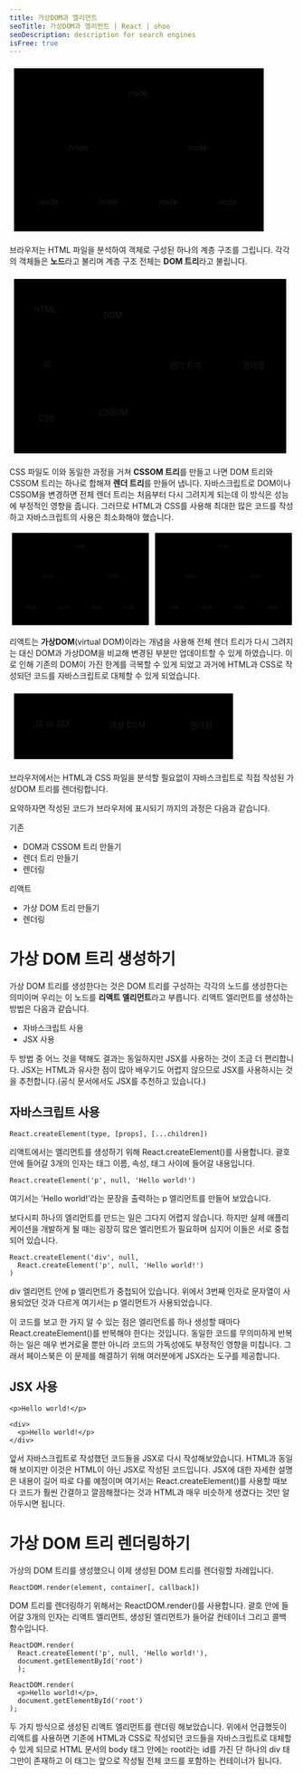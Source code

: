 ```yaml
---
title: 가상DOM과 엘리먼트
seoTitle: 가상DOM과 엘리먼트 | React | ohoo
seoDescription: description for search engines
isFree: true
---
```


<!DOCTYPE html>
<html>

<head>
  <meta charset="utf-8">
  <meta name="viewport" content="width=device-width, initial-scale=1.0">

  <link rel="stylesheet" href="https://stackedit.io/style.css" />
<script src="mermaid.min.js"></script>
<script>mermaid.initialize({startOnLoad:true});</script>
</head>

<body class="stackedit">
  <div class="stackedit__html"><div class="mermaid"><svg xmlns="http://www.w3.org/2000/svg" id="mermaid-svg-Kb3HNV5YBAbLMKW9" width="100%" style="max-width: 457.6875px;" viewBox="0 0 457.6875 304"><g transform="translate(-12, -12)"><g class="output"><g class="clusters"><g class="cluster" id="subGraph0" transform="translate(240.84375,164)" style="opacity: 1;"><rect width="441.6875" height="288" x="-220.84375" y="-144"></rect><g class="label"><g transform="translate(0,0)"><foreignObject width="0" height="0"><div xmlns="http://www.w3.org/1999/xhtml" style="display: inline-block; white-space: nowrap;"></div></foreignObject></g></g><text x="0" y="-130" fill="black" stroke="none" id="mermaid-svg-Kb3HNV5YBAbLMKW9Text" style="text-anchor: middle;">DOM 트리</text></g></g><g class="edgePaths"><g class="edgePath" style="opacity: 1;"><path class="path" d="M213.1328125,80.61716318363717L135.421875,116L135.421875,141" marker-end="url(#arrowhead15997)" style="fill:none"></path><defs><marker id="arrowhead15997" viewBox="0 0 10 10" refX="9" refY="5" markerUnits="strokeWidth" markerWidth="8" markerHeight="6" orient="auto"><path d="M 0 0 L 0 0 L 0 0 z" style="fill: #333"></path></marker></defs></g><g class="edgePath" style="opacity: 1;"><path class="path" d="M268.5546875,80.61716318363717L346.265625,116L346.265625,141" marker-end="url(#arrowhead15998)" style="fill:none"></path><defs><marker id="arrowhead15998" viewBox="0 0 10 10" refX="9" refY="5" markerUnits="strokeWidth" markerWidth="8" markerHeight="6" orient="auto"><path d="M 0 0 L 0 0 L 0 0 z" style="fill: #333"></path></marker></defs></g><g class="edgePath" style="opacity: 1;"><path class="path" d="M110.16455078125,187L82.7109375,212L82.7109375,237" marker-end="url(#arrowhead15999)" style="fill:none"></path><defs><marker id="arrowhead15999" viewBox="0 0 10 10" refX="9" refY="5" markerUnits="strokeWidth" markerWidth="8" markerHeight="6" orient="auto"><path d="M 0 0 L 0 0 L 0 0 z" style="fill: #333"></path></marker></defs></g><g class="edgePath" style="opacity: 1;"><path class="path" d="M160.67919921875,187L188.1328125,212L188.1328125,237" marker-end="url(#arrowhead16000)" style="fill:none"></path><defs><marker id="arrowhead16000" viewBox="0 0 10 10" refX="9" refY="5" markerUnits="strokeWidth" markerWidth="8" markerHeight="6" orient="auto"><path d="M 0 0 L 0 0 L 0 0 z" style="fill: #333"></path></marker></defs></g><g class="edgePath" style="opacity: 1;"><path class="path" d="M321.00830078125,187L293.5546875,212L293.5546875,237" marker-end="url(#arrowhead16001)" style="fill:none"></path><defs><marker id="arrowhead16001" viewBox="0 0 10 10" refX="9" refY="5" markerUnits="strokeWidth" markerWidth="8" markerHeight="6" orient="auto"><path d="M 0 0 L 0 0 L 0 0 z" style="fill: #333"></path></marker></defs></g><g class="edgePath" style="opacity: 1;"><path class="path" d="M371.52294921875,187L398.9765625,212L398.9765625,237" marker-end="url(#arrowhead16002)" style="fill:none"></path><defs><marker id="arrowhead16002" viewBox="0 0 10 10" refX="9" refY="5" markerUnits="strokeWidth" markerWidth="8" markerHeight="6" orient="auto"><path d="M 0 0 L 0 0 L 0 0 z" style="fill: #333"></path></marker></defs></g></g><g class="edgeLabels"><g class="edgeLabel" transform="" style="opacity: 1;"><g transform="translate(0,0)" class="label"><foreignObject width="0" height="0"><div xmlns="http://www.w3.org/1999/xhtml" style="display: inline-block; white-space: nowrap;"><span class="edgeLabel"></span></div></foreignObject></g></g><g class="edgeLabel" transform="" style="opacity: 1;"><g transform="translate(0,0)" class="label"><foreignObject width="0" height="0"><div xmlns="http://www.w3.org/1999/xhtml" style="display: inline-block; white-space: nowrap;"><span class="edgeLabel"></span></div></foreignObject></g></g><g class="edgeLabel" transform="" style="opacity: 1;"><g transform="translate(0,0)" class="label"><foreignObject width="0" height="0"><div xmlns="http://www.w3.org/1999/xhtml" style="display: inline-block; white-space: nowrap;"><span class="edgeLabel"></span></div></foreignObject></g></g><g class="edgeLabel" transform="" style="opacity: 1;"><g transform="translate(0,0)" class="label"><foreignObject width="0" height="0"><div xmlns="http://www.w3.org/1999/xhtml" style="display: inline-block; white-space: nowrap;"><span class="edgeLabel"></span></div></foreignObject></g></g><g class="edgeLabel" transform="" style="opacity: 1;"><g transform="translate(0,0)" class="label"><foreignObject width="0" height="0"><div xmlns="http://www.w3.org/1999/xhtml" style="display: inline-block; white-space: nowrap;"><span class="edgeLabel"></span></div></foreignObject></g></g><g class="edgeLabel" transform="" style="opacity: 1;"><g transform="translate(0,0)" class="label"><foreignObject width="0" height="0"><div xmlns="http://www.w3.org/1999/xhtml" style="display: inline-block; white-space: nowrap;"><span class="edgeLabel"></span></div></foreignObject></g></g></g><g class="nodes"><g class="node" id="A1" transform="translate(240.84375,68)" style="opacity: 1;"><rect rx="5" ry="5" x="-27.7109375" y="-23" width="55.421875" height="46"></rect><g class="label" transform="translate(0,0)"><g transform="translate(-17.7109375,-13)"><foreignObject width="35.421875" height="26"><div xmlns="http://www.w3.org/1999/xhtml" style="display: inline-block; white-space: nowrap;">node</div></foreignObject></g></g></g><g class="node" id="B1" transform="translate(135.421875,164)" style="opacity: 1;"><rect rx="5" ry="5" x="-27.7109375" y="-23" width="55.421875" height="46"></rect><g class="label" transform="translate(0,0)"><g transform="translate(-17.7109375,-13)"><foreignObject width="35.421875" height="26"><div xmlns="http://www.w3.org/1999/xhtml" style="display: inline-block; white-space: nowrap;">node</div></foreignObject></g></g></g><g class="node" id="B2" transform="translate(346.265625,164)" style="opacity: 1;"><rect rx="5" ry="5" x="-27.7109375" y="-23" width="55.421875" height="46"></rect><g class="label" transform="translate(0,0)"><g transform="translate(-17.7109375,-13)"><foreignObject width="35.421875" height="26"><div xmlns="http://www.w3.org/1999/xhtml" style="display: inline-block; white-space: nowrap;">node</div></foreignObject></g></g></g><g class="node" id="C1" transform="translate(82.7109375,260)" style="opacity: 1;"><rect rx="5" ry="5" x="-27.7109375" y="-23" width="55.421875" height="46"></rect><g class="label" transform="translate(0,0)"><g transform="translate(-17.7109375,-13)"><foreignObject width="35.421875" height="26"><div xmlns="http://www.w3.org/1999/xhtml" style="display: inline-block; white-space: nowrap;">node</div></foreignObject></g></g></g><g class="node" id="C2" transform="translate(188.1328125,260)" style="opacity: 1;"><rect rx="5" ry="5" x="-27.7109375" y="-23" width="55.421875" height="46"></rect><g class="label" transform="translate(0,0)"><g transform="translate(-17.7109375,-13)"><foreignObject width="35.421875" height="26"><div xmlns="http://www.w3.org/1999/xhtml" style="display: inline-block; white-space: nowrap;">node</div></foreignObject></g></g></g><g class="node" id="C3" transform="translate(293.5546875,260)" style="opacity: 1;"><rect rx="5" ry="5" x="-27.7109375" y="-23" width="55.421875" height="46"></rect><g class="label" transform="translate(0,0)"><g transform="translate(-17.7109375,-13)"><foreignObject width="35.421875" height="26"><div xmlns="http://www.w3.org/1999/xhtml" style="display: inline-block; white-space: nowrap;">node</div></foreignObject></g></g></g><g class="node" id="C4" transform="translate(398.9765625,260)" style="opacity: 1;"><rect rx="5" ry="5" x="-27.7109375" y="-23" width="55.421875" height="46"></rect><g class="label" transform="translate(0,0)"><g transform="translate(-17.7109375,-13)"><foreignObject width="35.421875" height="26"><div xmlns="http://www.w3.org/1999/xhtml" style="display: inline-block; white-space: nowrap;">node</div></foreignObject></g></g></g></g></g></g></svg></div>
<p>브라우저는 HTML 파일을 분석하여 객체로 구성된 하나의 계층 구조를 그립니다. 각각의 객체들은 <strong>노드</strong>라고 불리며 계층 구조 전체는 <strong>DOM 트리</strong>라고 불립니다.</p>
<div class="mermaid"><svg xmlns="http://www.w3.org/2000/svg" id="mermaid-svg-VVA96L2W5FYmXY5k" width="100%" style="max-width: 497.46875px;" viewBox="0 0 497.46875 324"><g transform="translate(-12, -12)"><g class="output"><g class="clusters"><g class="cluster" id="subGraph0" transform="translate(260.734375,174)" style="opacity: 1;"><rect width="481.46875" height="308" x="-240.734375" y="-154"></rect><g class="label"><g transform="translate(0,0)"><foreignObject width="0" height="0"><div xmlns="http://www.w3.org/1999/xhtml" style="display: inline-block; white-space: nowrap;"></div></foreignObject></g></g><text x="0" y="-140" fill="black" stroke="none" id="mermaid-svg-VVA96L2W5FYmXY5kText" style="text-anchor: middle;">브라우저 내부</text></g></g><g class="edgePaths"><g class="edgePath" style="opacity: 1;"><path class="path" d="M109.75,78L134.75,78L167.6875,83.23987074322645" marker-end="url(#arrowhead16047)" style="fill:none"></path><defs><marker id="arrowhead16047" viewBox="0 0 10 10" refX="9" refY="5" markerUnits="strokeWidth" markerWidth="8" markerHeight="6" orient="auto"><path d="M 0 0 L 10 5 L 0 10 z" class="arrowheadPath" style="stroke-width: 1; stroke-dasharray: 1, 0;"></path></marker></defs></g><g class="edgePath" style="opacity: 1;"><path class="path" d="M95.1015625,162.25953159041393L134.75,136L167.6875,110.84862043251306" marker-end="url(#arrowhead16048)" style="fill:none"></path><defs><marker id="arrowhead16048" viewBox="0 0 10 10" refX="9" refY="5" markerUnits="strokeWidth" markerWidth="8" markerHeight="6" orient="auto"><path d="M 0 0 L 10 5 L 0 10 z" class="arrowheadPath" style="stroke-width: 1; stroke-dasharray: 1, 0;"></path></marker></defs></g><g class="edgePath" style="opacity: 1;"><path class="path" d="M95.1015625,185.74046840958607L134.75,212L167.4892578125,237" marker-end="url(#arrowhead16049)" style="fill:none"></path><defs><marker id="arrowhead16049" viewBox="0 0 10 10" refX="9" refY="5" markerUnits="strokeWidth" markerWidth="8" markerHeight="6" orient="auto"><path d="M 0 0 L 10 5 L 0 10 z" class="arrowheadPath" style="stroke-width: 1; stroke-dasharray: 1, 0;"></path></marker></defs></g><g class="edgePath" style="opacity: 1;"><path class="path" d="M101.40625,270L134.75,270L159.75,266.02286850609" marker-end="url(#arrowhead16050)" style="fill:none"></path><defs><marker id="arrowhead16050" viewBox="0 0 10 10" refX="9" refY="5" markerUnits="strokeWidth" markerWidth="8" markerHeight="6" orient="auto"><path d="M 0 0 L 10 5 L 0 10 z" class="arrowheadPath" style="stroke-width: 1; stroke-dasharray: 1, 0;"></path></marker></defs></g><g class="edgePath" style="opacity: 1;"><path class="path" d="M227.53125,88L260.46875,88L307.8904433139535,151" marker-end="url(#arrowhead16051)" style="fill:none"></path><defs><marker id="arrowhead16051" viewBox="0 0 10 10" refX="9" refY="5" markerUnits="strokeWidth" markerWidth="8" markerHeight="6" orient="auto"><path d="M 0 0 L 10 5 L 0 10 z" class="arrowheadPath" style="stroke-width: 1; stroke-dasharray: 1, 0;"></path></marker></defs></g><g class="edgePath" style="opacity: 1;"><path class="path" d="M235.46875,260L260.46875,260L307.8904433139535,197" marker-end="url(#arrowhead16052)" style="fill:none"></path><defs><marker id="arrowhead16052" viewBox="0 0 10 10" refX="9" refY="5" markerUnits="strokeWidth" markerWidth="8" markerHeight="6" orient="auto"><path d="M 0 0 L 10 5 L 0 10 z" class="arrowheadPath" style="stroke-width: 1; stroke-dasharray: 1, 0;"></path></marker></defs></g><g class="edgePath" style="opacity: 1;"><path class="path" d="M364.9375,174L389.9375,174L414.9375,174" marker-end="url(#arrowhead16053)" style="fill:none"></path><defs><marker id="arrowhead16053" viewBox="0 0 10 10" refX="9" refY="5" markerUnits="strokeWidth" markerWidth="8" markerHeight="6" orient="auto"><path d="M 0 0 L 10 5 L 0 10 z" class="arrowheadPath" style="stroke-width: 1; stroke-dasharray: 1, 0;"></path></marker></defs></g></g><g class="edgeLabels"><g class="edgeLabel" transform="" style="opacity: 1;"><g transform="translate(0,0)" class="label"><foreignObject width="0" height="0"><div xmlns="http://www.w3.org/1999/xhtml" style="display: inline-block; white-space: nowrap;"><span class="edgeLabel"></span></div></foreignObject></g></g><g class="edgeLabel" transform="" style="opacity: 1;"><g transform="translate(0,0)" class="label"><foreignObject width="0" height="0"><div xmlns="http://www.w3.org/1999/xhtml" style="display: inline-block; white-space: nowrap;"><span class="edgeLabel"></span></div></foreignObject></g></g><g class="edgeLabel" transform="" style="opacity: 1;"><g transform="translate(0,0)" class="label"><foreignObject width="0" height="0"><div xmlns="http://www.w3.org/1999/xhtml" style="display: inline-block; white-space: nowrap;"><span class="edgeLabel"></span></div></foreignObject></g></g><g class="edgeLabel" transform="" style="opacity: 1;"><g transform="translate(0,0)" class="label"><foreignObject width="0" height="0"><div xmlns="http://www.w3.org/1999/xhtml" style="display: inline-block; white-space: nowrap;"><span class="edgeLabel"></span></div></foreignObject></g></g><g class="edgeLabel" transform="" style="opacity: 1;"><g transform="translate(0,0)" class="label"><foreignObject width="0" height="0"><div xmlns="http://www.w3.org/1999/xhtml" style="display: inline-block; white-space: nowrap;"><span class="edgeLabel"></span></div></foreignObject></g></g><g class="edgeLabel" transform="" style="opacity: 1;"><g transform="translate(0,0)" class="label"><foreignObject width="0" height="0"><div xmlns="http://www.w3.org/1999/xhtml" style="display: inline-block; white-space: nowrap;"><span class="edgeLabel"></span></div></foreignObject></g></g><g class="edgeLabel" transform="" style="opacity: 1;"><g transform="translate(0,0)" class="label"><foreignObject width="0" height="0"><div xmlns="http://www.w3.org/1999/xhtml" style="display: inline-block; white-space: nowrap;"><span class="edgeLabel"></span></div></foreignObject></g></g></g><g class="nodes"><g class="node" id="A" transform="translate(77.375,78)" style="opacity: 1;"><rect rx="0" ry="0" x="-32.375" y="-23" width="64.75" height="46"></rect><g class="label" transform="translate(0,0)"><g transform="translate(-22.375,-13)"><foreignObject width="44.75" height="26"><div xmlns="http://www.w3.org/1999/xhtml" style="display: inline-block; white-space: nowrap;">HTML</div></foreignObject></g></g></g><g class="node" id="B" transform="translate(197.609375,88)" style="opacity: 1;"><rect rx="0" ry="0" x="-29.921875" y="-23" width="59.84375" height="46"></rect><g class="label" transform="translate(0,0)"><g transform="translate(-19.921875,-13)"><foreignObject width="39.84375" height="26"><div xmlns="http://www.w3.org/1999/xhtml" style="display: inline-block; white-space: nowrap;">DOM</div></foreignObject></g></g></g><g class="node" id="G" transform="translate(77.375,174)" style="opacity: 1;"><rect rx="0" ry="0" x="-17.7265625" y="-23" width="35.453125" height="46"></rect><g class="label" transform="translate(0,0)"><g transform="translate(-7.7265625,-13)"><foreignObject width="15.453125" height="26"><div xmlns="http://www.w3.org/1999/xhtml" style="display: inline-block; white-space: nowrap;">JS</div></foreignObject></g></g></g><g class="node" id="D" transform="translate(197.609375,260)" style="opacity: 1;"><rect rx="0" ry="0" x="-37.859375" y="-23" width="75.71875" height="46"></rect><g class="label" transform="translate(0,0)"><g transform="translate(-27.859375,-13)"><foreignObject width="55.71875" height="26"><div xmlns="http://www.w3.org/1999/xhtml" style="display: inline-block; white-space: nowrap;">CSSOM</div></foreignObject></g></g></g><g class="node" id="C" transform="translate(77.375,270)" style="opacity: 1;"><rect rx="0" ry="0" x="-24.03125" y="-23" width="48.0625" height="46"></rect><g class="label" transform="translate(0,0)"><g transform="translate(-14.03125,-13)"><foreignObject width="28.0625" height="26"><div xmlns="http://www.w3.org/1999/xhtml" style="display: inline-block; white-space: nowrap;">CSS</div></foreignObject></g></g></g><g class="node" id="E" transform="translate(325.203125,174)" style="opacity: 1;"><rect rx="0" ry="0" x="-39.734375" y="-23" width="79.46875" height="46"></rect><g class="label" transform="translate(0,0)"><g transform="translate(-29.734375,-13)"><foreignObject width="59.46875" height="26"><div xmlns="http://www.w3.org/1999/xhtml" style="display: inline-block; white-space: nowrap;">렌더 트리</div></foreignObject></g></g></g><g class="node" id="F" transform="translate(445.703125,174)" style="opacity: 1;"><rect rx="0" ry="0" x="-30.765625" y="-23" width="61.53125" height="46"></rect><g class="label" transform="translate(0,0)"><g transform="translate(-20.765625,-13)"><foreignObject width="41.53125" height="26"><div xmlns="http://www.w3.org/1999/xhtml" style="display: inline-block; white-space: nowrap;">렌더링</div></foreignObject></g></g></g></g></g></g></svg></div>
<p>CSS 파일도 이와 동일한 과정을 거쳐 <strong>CSSOM 트리</strong>를 만들고 나면 DOM 트리와 CSSOM 트리는 하나로 합해져 <strong>렌더 트리</strong>를 만들어 냅니다. 자바스크립트로 DOM이나 CSSOM을 변경하면 전체 렌더 트리는 처음부터 다시 그려지게 되는데 이 방식은 성능에 부정적인 영향을 줍니다. 그러므로 HTML과 CSS를 사용해 최대한 많은 코드를 작성하고 자바스크립트의 사용은 최소화해야 했습니다.</p>
<div class="mermaid"><svg xmlns="http://www.w3.org/2000/svg" id="mermaid-svg-Eo7ZIBZOQRogGeZ8" width="100%" style="max-width: 919.375px;" viewBox="0 0 919.375 313.421875"><g transform="translate(-12, -12)"><g class="output"><g class="clusters"><g class="cluster" id="subGraph1" transform="translate(240.84375,168.7109375)" style="opacity: 1;"><rect width="441.6875" height="297.421875" x="-220.84375" y="-148.7109375"></rect><g class="label"><g transform="translate(0,0)"><foreignObject width="0" height="0"><div xmlns="http://www.w3.org/1999/xhtml" style="display: inline-block; white-space: nowrap;"></div></foreignObject></g></g><text x="0" y="-134.7109375" fill="black" stroke="none" id="mermaid-svg-Eo7ZIBZOQRogGeZ8Text" style="text-anchor: middle;">DOM 트리</text></g><g class="cluster" id="subGraph0" transform="translate(702.53125,168.7109375)" style="opacity: 1;"><rect width="441.6875" height="297.421875" x="-220.84375" y="-148.7109375"></rect><g class="label"><g transform="translate(0,0)"><foreignObject width="0" height="0"><div xmlns="http://www.w3.org/1999/xhtml" style="display: inline-block; white-space: nowrap;"></div></foreignObject></g></g><text x="0" y="-134.7109375" fill="black" stroke="none" id="mermaid-svg-Eo7ZIBZOQRogGeZ8Text" style="text-anchor: middle;">가상DOM 트리</text></g></g><g class="edgePaths"><g class="edgePath" style="opacity: 1;"><path class="path" d="M674.8203125,80.61716318363717L597.109375,116L597.109375,141" marker-end="url(#arrowhead16111)" style="fill:none"></path><defs><marker id="arrowhead16111" viewBox="0 0 10 10" refX="9" refY="5" markerUnits="strokeWidth" markerWidth="8" markerHeight="6" orient="auto"><path d="M 0 0 L 0 0 L 0 0 z" style="fill: #333"></path></marker></defs></g><g class="edgePath" style="opacity: 1;"><path class="path" d="M730.2421875,80.61716318363717L807.953125,116L807.953125,141" marker-end="url(#arrowhead16112)" style="fill:none"></path><defs><marker id="arrowhead16112" viewBox="0 0 10 10" refX="9" refY="5" markerUnits="strokeWidth" markerWidth="8" markerHeight="6" orient="auto"><path d="M 0 0 L 0 0 L 0 0 z" style="fill: #333"></path></marker></defs></g><g class="edgePath" style="opacity: 1;"><path class="path" d="M571.85205078125,187L544.3984375,212L544.3984375,241.7109375" marker-end="url(#arrowhead16113)" style="fill:none"></path><defs><marker id="arrowhead16113" viewBox="0 0 10 10" refX="9" refY="5" markerUnits="strokeWidth" markerWidth="8" markerHeight="6" orient="auto"><path d="M 0 0 L 0 0 L 0 0 z" style="fill: #333"></path></marker></defs></g><g class="edgePath" style="opacity: 1;"><path class="path" d="M622.36669921875,187L649.8203125,212L649.8203125,241.7109375" marker-end="url(#arrowhead16114)" style="fill:none"></path><defs><marker id="arrowhead16114" viewBox="0 0 10 10" refX="9" refY="5" markerUnits="strokeWidth" markerWidth="8" markerHeight="6" orient="auto"><path d="M 0 0 L 0 0 L 0 0 z" style="fill: #333"></path></marker></defs></g><g class="edgePath" style="opacity: 1;"><path class="path" d="M782.69580078125,187L755.2421875,212L755.2421875,241.7109375" marker-end="url(#arrowhead16115)" style="fill:none"></path><defs><marker id="arrowhead16115" viewBox="0 0 10 10" refX="9" refY="5" markerUnits="strokeWidth" markerWidth="8" markerHeight="6" orient="auto"><path d="M 0 0 L 0 0 L 0 0 z" style="fill: #333"></path></marker></defs></g><g class="edgePath" style="opacity: 1;"><path class="path" d="M833.21044921875,187L860.6640625,212L860.6640625,237" marker-end="url(#arrowhead16116)" style="fill:none"></path><defs><marker id="arrowhead16116" viewBox="0 0 10 10" refX="9" refY="5" markerUnits="strokeWidth" markerWidth="8" markerHeight="6" orient="auto"><path d="M 0 0 L 0 0 L 0 0 z" style="fill: #333"></path></marker></defs></g><g class="edgePath" style="opacity: 1;"><path class="path" d="M213.1328125,80.61716318363717L135.421875,116L135.421875,141" marker-end="url(#arrowhead16117)" style="fill:none"></path><defs><marker id="arrowhead16117" viewBox="0 0 10 10" refX="9" refY="5" markerUnits="strokeWidth" markerWidth="8" markerHeight="6" orient="auto"><path d="M 0 0 L 0 0 L 0 0 z" style="fill: #333"></path></marker></defs></g><g class="edgePath" style="opacity: 1;"><path class="path" d="M268.5546875,80.61716318363717L346.265625,116L346.265625,141" marker-end="url(#arrowhead16118)" style="fill:none"></path><defs><marker id="arrowhead16118" viewBox="0 0 10 10" refX="9" refY="5" markerUnits="strokeWidth" markerWidth="8" markerHeight="6" orient="auto"><path d="M 0 0 L 0 0 L 0 0 z" style="fill: #333"></path></marker></defs></g><g class="edgePath" style="opacity: 1;"><path class="path" d="M110.16455078125,187L82.7109375,212L82.7109375,241.7109375" marker-end="url(#arrowhead16119)" style="fill:none"></path><defs><marker id="arrowhead16119" viewBox="0 0 10 10" refX="9" refY="5" markerUnits="strokeWidth" markerWidth="8" markerHeight="6" orient="auto"><path d="M 0 0 L 0 0 L 0 0 z" style="fill: #333"></path></marker></defs></g><g class="edgePath" style="opacity: 1;"><path class="path" d="M160.67919921875,187L188.1328125,212L188.1328125,241.7109375" marker-end="url(#arrowhead16120)" style="fill:none"></path><defs><marker id="arrowhead16120" viewBox="0 0 10 10" refX="9" refY="5" markerUnits="strokeWidth" markerWidth="8" markerHeight="6" orient="auto"><path d="M 0 0 L 0 0 L 0 0 z" style="fill: #333"></path></marker></defs></g><g class="edgePath" style="opacity: 1;"><path class="path" d="M321.00830078125,187L293.5546875,212L293.5546875,241.7109375" marker-end="url(#arrowhead16121)" style="fill:none"></path><defs><marker id="arrowhead16121" viewBox="0 0 10 10" refX="9" refY="5" markerUnits="strokeWidth" markerWidth="8" markerHeight="6" orient="auto"><path d="M 0 0 L 0 0 L 0 0 z" style="fill: #333"></path></marker></defs></g><g class="edgePath" style="opacity: 1;"><path class="path" d="M371.52294921875,187L398.9765625,212L398.9765625,241.7109375" marker-end="url(#arrowhead16122)" style="fill:none"></path><defs><marker id="arrowhead16122" viewBox="0 0 10 10" refX="9" refY="5" markerUnits="strokeWidth" markerWidth="8" markerHeight="6" orient="auto"><path d="M 0 0 L 0 0 L 0 0 z" style="fill: #333"></path></marker></defs></g></g><g class="edgeLabels"><g class="edgeLabel" transform="" style="opacity: 1;"><g transform="translate(0,0)" class="label"><foreignObject width="0" height="0"><div xmlns="http://www.w3.org/1999/xhtml" style="display: inline-block; white-space: nowrap;"><span class="edgeLabel"></span></div></foreignObject></g></g><g class="edgeLabel" transform="" style="opacity: 1;"><g transform="translate(0,0)" class="label"><foreignObject width="0" height="0"><div xmlns="http://www.w3.org/1999/xhtml" style="display: inline-block; white-space: nowrap;"><span class="edgeLabel"></span></div></foreignObject></g></g><g class="edgeLabel" transform="" style="opacity: 1;"><g transform="translate(0,0)" class="label"><foreignObject width="0" height="0"><div xmlns="http://www.w3.org/1999/xhtml" style="display: inline-block; white-space: nowrap;"><span class="edgeLabel"></span></div></foreignObject></g></g><g class="edgeLabel" transform="" style="opacity: 1;"><g transform="translate(0,0)" class="label"><foreignObject width="0" height="0"><div xmlns="http://www.w3.org/1999/xhtml" style="display: inline-block; white-space: nowrap;"><span class="edgeLabel"></span></div></foreignObject></g></g><g class="edgeLabel" transform="" style="opacity: 1;"><g transform="translate(0,0)" class="label"><foreignObject width="0" height="0"><div xmlns="http://www.w3.org/1999/xhtml" style="display: inline-block; white-space: nowrap;"><span class="edgeLabel"></span></div></foreignObject></g></g><g class="edgeLabel" transform="" style="opacity: 1;"><g transform="translate(0,0)" class="label"><foreignObject width="0" height="0"><div xmlns="http://www.w3.org/1999/xhtml" style="display: inline-block; white-space: nowrap;"><span class="edgeLabel"></span></div></foreignObject></g></g><g class="edgeLabel" transform="" style="opacity: 1;"><g transform="translate(0,0)" class="label"><foreignObject width="0" height="0"><div xmlns="http://www.w3.org/1999/xhtml" style="display: inline-block; white-space: nowrap;"><span class="edgeLabel"></span></div></foreignObject></g></g><g class="edgeLabel" transform="" style="opacity: 1;"><g transform="translate(0,0)" class="label"><foreignObject width="0" height="0"><div xmlns="http://www.w3.org/1999/xhtml" style="display: inline-block; white-space: nowrap;"><span class="edgeLabel"></span></div></foreignObject></g></g><g class="edgeLabel" transform="" style="opacity: 1;"><g transform="translate(0,0)" class="label"><foreignObject width="0" height="0"><div xmlns="http://www.w3.org/1999/xhtml" style="display: inline-block; white-space: nowrap;"><span class="edgeLabel"></span></div></foreignObject></g></g><g class="edgeLabel" transform="" style="opacity: 1;"><g transform="translate(0,0)" class="label"><foreignObject width="0" height="0"><div xmlns="http://www.w3.org/1999/xhtml" style="display: inline-block; white-space: nowrap;"><span class="edgeLabel"></span></div></foreignObject></g></g><g class="edgeLabel" transform="" style="opacity: 1;"><g transform="translate(0,0)" class="label"><foreignObject width="0" height="0"><div xmlns="http://www.w3.org/1999/xhtml" style="display: inline-block; white-space: nowrap;"><span class="edgeLabel"></span></div></foreignObject></g></g><g class="edgeLabel" transform="" style="opacity: 1;"><g transform="translate(0,0)" class="label"><foreignObject width="0" height="0"><div xmlns="http://www.w3.org/1999/xhtml" style="display: inline-block; white-space: nowrap;"><span class="edgeLabel"></span></div></foreignObject></g></g></g><g class="nodes"><g class="node" id="A1" transform="translate(240.84375,68)" style="opacity: 1;"><rect rx="5" ry="5" x="-27.7109375" y="-23" width="55.421875" height="46"></rect><g class="label" transform="translate(0,0)"><g transform="translate(-17.7109375,-13)"><foreignObject width="35.421875" height="26"><div xmlns="http://www.w3.org/1999/xhtml" style="display: inline-block; white-space: nowrap;">node</div></foreignObject></g></g></g><g class="node" id="B1" transform="translate(135.421875,164)" style="opacity: 1;"><rect rx="5" ry="5" x="-27.7109375" y="-23" width="55.421875" height="46"></rect><g class="label" transform="translate(0,0)"><g transform="translate(-17.7109375,-13)"><foreignObject width="35.421875" height="26"><div xmlns="http://www.w3.org/1999/xhtml" style="display: inline-block; white-space: nowrap;">node</div></foreignObject></g></g></g><g class="node" id="B2" transform="translate(346.265625,164)" style="opacity: 1;"><rect rx="5" ry="5" x="-27.7109375" y="-23" width="55.421875" height="46"></rect><g class="label" transform="translate(0,0)"><g transform="translate(-17.7109375,-13)"><foreignObject width="35.421875" height="26"><div xmlns="http://www.w3.org/1999/xhtml" style="display: inline-block; white-space: nowrap;">node</div></foreignObject></g></g></g><g class="node" id="C1" transform="translate(82.7109375,264.7109375)" style="opacity: 1;"><rect rx="5" ry="5" x="-27.7109375" y="-23" width="55.421875" height="46"></rect><g class="label" transform="translate(0,0)"><g transform="translate(-17.7109375,-13)"><foreignObject width="35.421875" height="26"><div xmlns="http://www.w3.org/1999/xhtml" style="display: inline-block; white-space: nowrap;">node</div></foreignObject></g></g></g><g class="node" id="C2" transform="translate(188.1328125,264.7109375)" style="opacity: 1;"><rect rx="5" ry="5" x="-27.7109375" y="-23" width="55.421875" height="46"></rect><g class="label" transform="translate(0,0)"><g transform="translate(-17.7109375,-13)"><foreignObject width="35.421875" height="26"><div xmlns="http://www.w3.org/1999/xhtml" style="display: inline-block; white-space: nowrap;">node</div></foreignObject></g></g></g><g class="node" id="C3" transform="translate(293.5546875,264.7109375)" style="opacity: 1;"><rect rx="5" ry="5" x="-27.7109375" y="-23" width="55.421875" height="46"></rect><g class="label" transform="translate(0,0)"><g transform="translate(-17.7109375,-13)"><foreignObject width="35.421875" height="26"><div xmlns="http://www.w3.org/1999/xhtml" style="display: inline-block; white-space: nowrap;">node</div></foreignObject></g></g></g><g class="node" id="C4" transform="translate(398.9765625,264.7109375)" style="opacity: 1;"><rect rx="5" ry="5" x="-27.7109375" y="-23" width="55.421875" height="46"></rect><g class="label" transform="translate(0,0)"><g transform="translate(-17.7109375,-13)"><foreignObject width="35.421875" height="26"><div xmlns="http://www.w3.org/1999/xhtml" style="display: inline-block; white-space: nowrap;">node</div></foreignObject></g></g></g><g class="node" id="A5" transform="translate(702.53125,68)" style="opacity: 1;"><rect rx="5" ry="5" x="-27.7109375" y="-23" width="55.421875" height="46"></rect><g class="label" transform="translate(0,0)"><g transform="translate(-17.7109375,-13)"><foreignObject width="35.421875" height="26"><div xmlns="http://www.w3.org/1999/xhtml" style="display: inline-block; white-space: nowrap;">node</div></foreignObject></g></g></g><g class="node" id="B5" transform="translate(597.109375,164)" style="opacity: 1;"><rect rx="5" ry="5" x="-27.7109375" y="-23" width="55.421875" height="46"></rect><g class="label" transform="translate(0,0)"><g transform="translate(-17.7109375,-13)"><foreignObject width="35.421875" height="26"><div xmlns="http://www.w3.org/1999/xhtml" style="display: inline-block; white-space: nowrap;">node</div></foreignObject></g></g></g><g class="node" id="B6" transform="translate(807.953125,164)" style="opacity: 1;"><rect rx="5" ry="5" x="-27.7109375" y="-23" width="55.421875" height="46"></rect><g class="label" transform="translate(0,0)"><g transform="translate(-17.7109375,-13)"><foreignObject width="35.421875" height="26"><div xmlns="http://www.w3.org/1999/xhtml" style="display: inline-block; white-space: nowrap;">node</div></foreignObject></g></g></g><g class="node" id="C5" transform="translate(544.3984375,264.7109375)" style="opacity: 1;"><rect rx="5" ry="5" x="-27.7109375" y="-23" width="55.421875" height="46"></rect><g class="label" transform="translate(0,0)"><g transform="translate(-17.7109375,-13)"><foreignObject width="35.421875" height="26"><div xmlns="http://www.w3.org/1999/xhtml" style="display: inline-block; white-space: nowrap;">node</div></foreignObject></g></g></g><g class="node" id="C6" transform="translate(649.8203125,264.7109375)" style="opacity: 1;"><rect rx="5" ry="5" x="-27.7109375" y="-23" width="55.421875" height="46"></rect><g class="label" transform="translate(0,0)"><g transform="translate(-17.7109375,-13)"><foreignObject width="35.421875" height="26"><div xmlns="http://www.w3.org/1999/xhtml" style="display: inline-block; white-space: nowrap;">node</div></foreignObject></g></g></g><g class="node" id="C7" transform="translate(755.2421875,264.7109375)" style="opacity: 1;"><rect rx="5" ry="5" x="-27.7109375" y="-23" width="55.421875" height="46"></rect><g class="label" transform="translate(0,0)"><g transform="translate(-17.7109375,-13)"><foreignObject width="35.421875" height="26"><div xmlns="http://www.w3.org/1999/xhtml" style="display: inline-block; white-space: nowrap;">node</div></foreignObject></g></g></g><g class="node" id="C8" transform="translate(860.6640625,264.7109375)" style="opacity: 1;"><circle x="-27.7109375" y="-23" r="27.7109375"></circle><g class="label" transform="translate(0,0)"><g transform="translate(-17.7109375,-13)"><foreignObject width="35.421875" height="26"><div xmlns="http://www.w3.org/1999/xhtml" style="display: inline-block; white-space: nowrap;">node</div></foreignObject></g></g></g></g></g></g></svg></div>
<p>리액트는 <strong>가상DOM</strong>(virtual DOM)이라는 개념을 사용해 전체 렌더 트리가 다시 그려지는 대신 DOM과 가상DOM을 비교해 변경된 부분만 업데이트할 수 있게 하였습니다. 이로 인해 기존의 DOM이 가진 한계를 극복할 수 있게 되었고 과거에 HTML과 CSS로 작성되던 코드를 자바스크립트로 대체할 수 있게 되었습니다.</p>
<div class="mermaid"><svg xmlns="http://www.w3.org/2000/svg" id="mermaid-svg-vbjSmpez3yefhXZG" width="100%" style="max-width: 403.453125px;" viewBox="0 0 403.453125 132"><g transform="translate(-12, -12)"><g class="output"><g class="clusters"><g class="cluster" id="subGraph0" transform="translate(213.7265625,78)" style="opacity: 1;"><rect width="387.453125" height="116" x="-193.7265625" y="-58"></rect><g class="label"><g transform="translate(0,0)"><foreignObject width="0" height="0"><div xmlns="http://www.w3.org/1999/xhtml" style="display: inline-block; white-space: nowrap;"></div></foreignObject></g></g><text x="0" y="-44" fill="black" stroke="none" id="mermaid-svg-vbjSmpez3yefhXZGText" style="text-anchor: middle;">브라우저 내부</text></g></g><g class="edgePaths"><g class="edgePath" style="opacity: 1;"><path class="path" d="M129.3125,78L154.3125,78L179.3125,78" marker-end="url(#arrowhead16154)" style="fill:none"></path><defs><marker id="arrowhead16154" viewBox="0 0 10 10" refX="9" refY="5" markerUnits="strokeWidth" markerWidth="8" markerHeight="6" orient="auto"><path d="M 0 0 L 10 5 L 0 10 z" class="arrowheadPath" style="stroke-width: 1; stroke-dasharray: 1, 0;"></path></marker></defs></g><g class="edgePath" style="opacity: 1;"><path class="path" d="M270.921875,78L295.921875,78L320.921875,78" marker-end="url(#arrowhead16155)" style="fill:none"></path><defs><marker id="arrowhead16155" viewBox="0 0 10 10" refX="9" refY="5" markerUnits="strokeWidth" markerWidth="8" markerHeight="6" orient="auto"><path d="M 0 0 L 10 5 L 0 10 z" class="arrowheadPath" style="stroke-width: 1; stroke-dasharray: 1, 0;"></path></marker></defs></g></g><g class="edgeLabels"><g class="edgeLabel" transform="" style="opacity: 1;"><g transform="translate(0,0)" class="label"><foreignObject width="0" height="0"><div xmlns="http://www.w3.org/1999/xhtml" style="display: inline-block; white-space: nowrap;"><span class="edgeLabel"></span></div></foreignObject></g></g><g class="edgeLabel" transform="" style="opacity: 1;"><g transform="translate(0,0)" class="label"><foreignObject width="0" height="0"><div xmlns="http://www.w3.org/1999/xhtml" style="display: inline-block; white-space: nowrap;"><span class="edgeLabel"></span></div></foreignObject></g></g></g><g class="nodes"><g class="node" id="A" transform="translate(87.15625,78)" style="opacity: 1;"><rect rx="0" ry="0" x="-42.15625" y="-23" width="84.3125" height="46"></rect><g class="label" transform="translate(0,0)"><g transform="translate(-32.15625,-13)"><foreignObject width="64.3125" height="26"><div xmlns="http://www.w3.org/1999/xhtml" style="display: inline-block; white-space: nowrap;">JS or JSX</div></foreignObject></g></g></g><g class="node" id="B" transform="translate(225.1171875,78)" style="opacity: 1;"><rect rx="0" ry="0" x="-45.8046875" y="-23" width="91.609375" height="46"></rect><g class="label" transform="translate(0,0)"><g transform="translate(-35.8046875,-13)"><foreignObject width="71.609375" height="26"><div xmlns="http://www.w3.org/1999/xhtml" style="display: inline-block; white-space: nowrap;">가상 DOM</div></foreignObject></g></g></g><g class="node" id="C" transform="translate(351.6875,78)" style="opacity: 1;"><rect rx="0" ry="0" x="-30.765625" y="-23" width="61.53125" height="46"></rect><g class="label" transform="translate(0,0)"><g transform="translate(-20.765625,-13)"><foreignObject width="41.53125" height="26"><div xmlns="http://www.w3.org/1999/xhtml" style="display: inline-block; white-space: nowrap;">렌더링</div></foreignObject></g></g></g></g></g></g></svg></div>
<p>브라우저에서는 HTML과 CSS 파일을 분석할 필요없이 자바스크립트로 직접 작성된 가상DOM 트리를 렌더링합니다.</p>
<p>요약하자면 작성된 코드가 브라우저에 표시되기 까지의 과정은 다음과 같습니다.</p>
<p>기존</p>
<ul>
<li>DOM과 CSSOM 트리 만들기</li>
<li>렌더 트리 만들기</li>
<li>렌더링</li>
</ul>
<p>리액트</p>
<ul>
<li>가상 DOM 트리 만들기</li>
<li>렌더링</li>
</ul>
<h1 id="가상-dom-트리-생성하기">가상 DOM 트리 생성하기</h1>
<p>가상 DOM 트리를 생성한다는 것은 DOM 트리를 구성하는 각각의 노드를 생성한다는 의미이며 우리는 이 노드를 <strong>리액트 엘리먼트</strong>라고 부릅니다. 리액트 엘리먼트를 생성하는 방법은 다음과 같습니다.</p>
<ul>
<li>자바스크립트 사용</li>
<li>JSX 사용</li>
</ul>
<p>두 방법 중 어느 것을 택해도 결과는 동일하지만 JSX를 사용하는 것이 조금 더 편리합니다. JSX는 HTML과 유사한 점이 많아 배우기도 어렵지 않으므로 JSX를 사용하시는 것을 추천합니다.(공식 문서에서도 JSX를 추천하고 있습니다.)</p>
<h2 id="자바스크립트-사용">자바스크립트 사용</h2>
<pre><code>React.createElement(type, [props], [...children])
</code></pre>
<p>리액트에서는 엘리먼트를 생성하기 위해 React.createElement()를 사용합니다. 괄호 안에 들어갈 3개의 인자는 태그 이름, 속성, 태그 사이에 들어갈 내용입니다.</p>
<pre><code>React.createElement('p', null, 'Hello world!')
</code></pre>
<p>여기서는 'Hello world!'라는 문장을 출력하는 p 엘리먼트를 만들어 보았습니다.</p>
<p>보다시피 하나의 엘리먼트를 만드는 일은 그다지 어렵지 않습니다. 하지만 실제 애플리케이션을 개발하게 될 때는 굉장히 많은 엘리먼트가 필요하며 심지어 이들은 서로 중첩되어 있습니다.</p>
<pre><code>React.createElement('div', null,
  React.createElement('p', null, 'Hello world!')
)
</code></pre>
<p>div 엘리먼트 안에 p 엘리먼트가 중첩되어 있습니다. 위에서 3번째 인자로 문자열이 사용되었던 것과 다르게 여기서는 p 엘리먼트가 사용되었습니다.</p>
<p>이 코드를 보고 한 가지 알 수 있는 점은 엘리먼트를 하나 생성할 때마다 React.createElement()를 반복해야 한다는 것입니다. 동일한 코드를 무의미하게 반복하는 일은 매우 번거로울 뿐만 아니라 코드의 가독성에도 부정적인 영향을 미칩니다. 그래서 페이스북은 이 문제를 해결하기 위해 여러분에게 JSX라는 도구를 제공합니다.</p>
<h2 id="jsx-사용">JSX 사용</h2>
<pre><code>&lt;p&gt;Hello world!&lt;/p&gt;
</code></pre>
<pre><code>&lt;div&gt;
  &lt;p&gt;Hello world!&lt;/p&gt;
&lt;/div&gt;
</code></pre>
<p>앞서 자바스크립트로 작성했던 코드들을 JSX로 다시 작성해보았습니다. HTML과 동일해 보이지만 이것은 HTML이 아닌 JSX로 작성된 코드입니다. JSX에 대한 자세한 설명은 내용이 길어 따로 다룰 예정이며 여기서는 React.createElement()를 사용할 때보다 코드가 훨씬 간결하고 깔끔해졌다는 것과 HTML과 매우 비슷하게 생겼다는 것만 알아두시면 됩니다.</p>
<h1 id="가상-dom-트리-렌더링하기">가상 DOM 트리 렌더링하기</h1>
<p>가상의 DOM 트리를 생성했으니 이제 생성된 DOM 트리를 렌더링할 차례입니다.</p>
<pre><code>ReactDOM.render(element, container[, callback])
</code></pre>
<p>DOM 트리를 렌더링하기 위해서는 ReactDOM.render()를 사용합니다. 괄호 안에 들어갈 3개의 인자는 리액트 엘리먼트, 생성된 엘리먼트가 들어갈 컨테이너 그리고 콜백 함수입니다.</p>
<pre><code>ReactDOM.render(
  React.createElement('p', null, 'Hello world!'),  
  document.getElementById('root')
  );
</code></pre>
<pre><code>ReactDOM.render(
  &lt;p&gt;Hello world!&lt;/p&gt;, 
  document.getElementById('root')
);
</code></pre>
<p>두 가지 방식으로 생성된 리액트 엘리먼트를 렌더링 해보았습니다. 위에서 언급했듯이 리액트를 사용하면 기존에 HTML과 CSS로 작성되던 코드들을 자바스크립트로 대체할 수 있게 되므로 HTML 문서의 body 태그 안에는 root라는 id를 가진 단 하나의 div 태그만이 존재하고 이 태그는 앞으로 작성될 전체 코드를 포함하는 컨테이너가 됩니다.</p>
</div>
</body>

</html>
